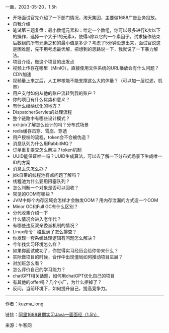 一面，2023-05-20，1.5h

+ 开场面试官先介绍了一下部门情况，淘天集团，主要做1688广告业务投放。
+ 自我介绍
+ 笔试第三题复盘：最小数组元素和：给定一个数组，你可以最多进行k次以下的操作，选择一个大于1的元素a，使得a除以它的一个素因子。试求操作结束后数组的所有元素之和的最小值是多少？考虑了5分钟没想出来，面试官说这是困难题，先不用考虑最优解，把想到的思路说一下，我就说了一下暴力解法。
+ 项目介绍，做这个项目的出发点
+ 视频上传存在哪里（MinIO），直接使用文件系统的URL播放会有什么问题？CDN加速
+ 视频量上来之后，人工审核能不能支撑这么大的体量？（可以加一层过滤，机审）
+ 用户支付如何从他的账户流转到我的账户？
+ 你的项目有什么优势和意义？
+ 有什么继续优化的地方？
+ DispatcherServlet的处理流程
+ 整个链路中有哪些设计模式？
+ xxl-job了解怎么设计的吗？分布式场景
+ redis缓存击穿、雪崩、穿透
+ 用户授权的流程，token会不会被伪造？
+ 消息队列为什么用RabbitMQ？
+ 订单重复提交怎么解决？token机制
+ UUID能保证唯一吗？UUID生成算法，可以去了解一下分布式场景下生成唯一ID的方案
+ 消息丢失怎么办？
+ jdk自带的线程池有点问题了解吗？
+ 线程池为什么要用阻塞队列？
+ 怎么判断一个对象是否可以回收？
+ 常见的OOM有哪些？
+ JVM中每个内存区域会怎样才会触发OOM？用内存泄漏的方式造一个OOM
+ Minor GC和Full GC有什么区别？
+ 分代收集介绍一下
+ 什么情况会进入老年代？
+ 有哪些违反双亲委派机制的情况？
+ Linux命令：磁盘满了怎么排查？
+ 你发现一套系统处理逻辑有问题怎么解决？
+ 今年找实习环境怎么样？
+ 如果你面试成功了，你觉得实习经历会给你带来什么？
+ 实际做项目的时候，合作中出现僵局如何推动项目进展？
+ 对加班怎么看？
+ 怎么评价自己的学习能力？
+ chatGPT相关话题，如何用chatGPT优化自己的项目
+ 有其他的offer吗？几个小厂，为什么拒掉了？
+ 反问。当前环境下，如何提升自己，提高竞争力。

------
作者：kuzma_long

链接：[阿里1688暑期实习Java一面面经（1.5h）](https://www.nowcoder.com/discuss/490459233528377344)

来源：牛客网